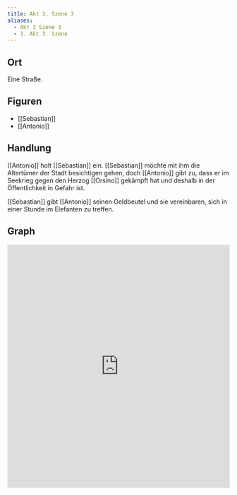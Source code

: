 ```yaml
---
title: Akt 3, Szene 3
aliases:
  - Akt 3 Szene 3
  - 3. Akt 3. Szene
---
```

## Ort
Eine Straße.

## Figuren
- [[Sebastian]]
- [[Antonio]]

## Handlung
[[Antonio]] holt [[Sebastian]] ein. [[Sebastian]] möchte mit ihm die Altertümer der Stadt besichtigen gehen, doch [[Antonio]] gibt zu, dass er im Seekrieg gegen den Herzog [[Orsino]] gekämpft hat und deshalb in der Öffentlichkeit in Gefahr ist. 

[[Sebastian]] gibt [[Antonio]] seinen Geldbeutel und sie vereinbaren, sich in einer Stunde im Elefanten zu treffen.

## Graph
<iframe src="https://catchears.github.io/was-ihr-wollt-graphs/act-3/act-3-scene-3-dark" width=100% height=550 style="border: 0;"></iframe>

